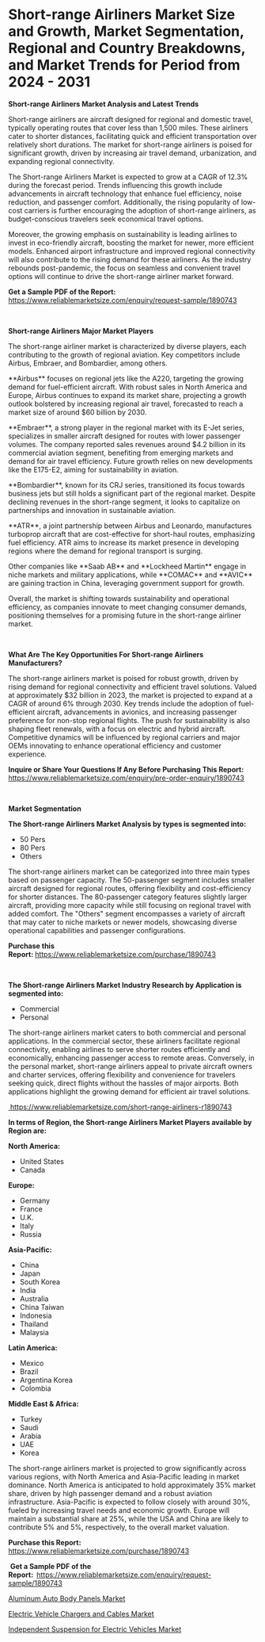 <p><h1>Short-range Airliners Market Size and Growth, Market Segmentation, Regional and Country Breakdowns, and Market Trends for Period from 2024 -  2031</h1></p><p><strong>Short-range Airliners Market Analysis and Latest Trends</strong></p>
<p><p>Short-range airliners are aircraft designed for regional and domestic travel, typically operating routes that cover less than 1,500 miles. These airliners cater to shorter distances, facilitating quick and efficient transportation over relatively short durations. The market for short-range airliners is poised for significant growth, driven by increasing air travel demand, urbanization, and expanding regional connectivity. </p><p>The Short-range Airliners Market is expected to grow at a CAGR of 12.3% during the forecast period. Trends influencing this growth include advancements in aircraft technology that enhance fuel efficiency, noise reduction, and passenger comfort. Additionally, the rising popularity of low-cost carriers is further encouraging the adoption of short-range airliners, as budget-conscious travelers seek economical travel options.</p><p>Moreover, the growing emphasis on sustainability is leading airlines to invest in eco-friendly aircraft, boosting the market for newer, more efficient models. Enhanced airport infrastructure and improved regional connectivity will also contribute to the rising demand for these airliners. As the industry rebounds post-pandemic, the focus on seamless and convenient travel options will continue to drive the short-range airliner market forward.</p></p>
<p><strong>Get a Sample PDF of the Report:&nbsp;</strong> <a href="https://www.reliablemarketsize.com/enquiry/request-sample/1890743?utm_campaign=1131&utm_medium=2&utm_source=Github&utm_content=ia&utm_term=04112024&utm_id=short-range-airliners">https://www.reliablemarketsize.com/enquiry/request-sample/1890743</a></p>
<p>&nbsp;</p>
<p><strong>Short-range Airliners Major Market Players</strong></p>
<p><p>The short-range airliner market is characterized by diverse players, each contributing to the growth of regional aviation. Key competitors include Airbus, Embraer, and Bombardier, among others.</p><p>**Airbus** focuses on regional jets like the A220, targeting the growing demand for fuel-efficient aircraft. With robust sales in North America and Europe, Airbus continues to expand its market share, projecting a growth outlook bolstered by increasing regional air travel, forecasted to reach a market size of around $60 billion by 2030.</p><p>**Embraer**, a strong player in the regional market with its E-Jet series, specializes in smaller aircraft designed for routes with lower passenger volumes. The company reported sales revenues around $4.2 billion in its commercial aviation segment, benefiting from emerging markets and demand for air travel efficiency. Future growth relies on new developments like the E175-E2, aiming for sustainability in aviation.</p><p>**Bombardier**, known for its CRJ series, transitioned its focus towards business jets but still holds a significant part of the regional market. Despite declining revenues in the short-range segment, it looks to capitalize on partnerships and innovation in sustainable aviation.</p><p>**ATR**, a joint partnership between Airbus and Leonardo, manufactures turboprop aircraft that are cost-effective for short-haul routes, emphasizing fuel efficiency. ATR aims to increase its market presence in developing regions where the demand for regional transport is surging.</p><p>Other companies like **Saab AB** and **Lockheed Martin** engage in niche markets and military applications, while **COMAC** and **AVIC** are gaining traction in China, leveraging government support for growth.</p><p>Overall, the market is shifting towards sustainability and operational efficiency, as companies innovate to meet changing consumer demands, positioning themselves for a promising future in the short-range airliner market.</p></p>
<p>&nbsp;</p>
<p><strong>What Are The Key Opportunities For Short-range Airliners Manufacturers?</strong></p>
<p><p>The short-range airliners market is poised for robust growth, driven by rising demand for regional connectivity and efficient travel solutions. Valued at approximately $32 billion in 2023, the market is projected to expand at a CAGR of around 6% through 2030. Key trends include the adoption of fuel-efficient aircraft, advancements in avionics, and increasing passenger preference for non-stop regional flights. The push for sustainability is also shaping fleet renewals, with a focus on electric and hybrid aircraft. Competitive dynamics will be influenced by regional carriers and major OEMs innovating to enhance operational efficiency and customer experience.</p></p>
<p><strong>Inquire or Share Your Questions If Any Before Purchasing This Report:</strong> <a href="https://www.reliablemarketsize.com/enquiry/pre-order-enquiry/1890743?utm_campaign=1131&utm_medium=2&utm_source=Github&utm_content=ia&utm_term=04112024&utm_id=short-range-airliners">https://www.reliablemarketsize.com/enquiry/pre-order-enquiry/1890743</a></p>
<p>&nbsp;</p>
<p><strong>Market Segmentation</strong></p>
<p><strong>The Short-range Airliners Market Analysis by types is segmented into:</strong></p>
<p><ul><li>50 Pers</li><li>80 Pers</li><li>Others</li></ul></p>
<p><p>The short-range airliners market can be categorized into three main types based on passenger capacity. The 50-passenger segment includes smaller aircraft designed for regional routes, offering flexibility and cost-efficiency for shorter distances. The 80-passenger category features slightly larger aircraft, providing more capacity while still focusing on regional travel with added comfort. The "Others" segment encompasses a variety of aircraft that may cater to niche markets or newer models, showcasing diverse operational capabilities and passenger configurations.</p></p>
<p><strong>Purchase this Report:&nbsp;</strong><a href="https://www.reliablemarketsize.com/purchase/1890743?utm_campaign=1131&utm_medium=2&utm_source=Github&utm_content=ia&utm_term=04112024&utm_id=short-range-airliners">https://www.reliablemarketsize.com/purchase/1890743</a></p>
<p>&nbsp;</p>
<p><strong>The Short-range Airliners Market Industry Research by Application is segmented into:</strong></p>
<p><ul><li>Commercial</li><li>Personal</li></ul></p>
<p><p>The short-range airliners market caters to both commercial and personal applications. In the commercial sector, these airliners facilitate regional connectivity, enabling airlines to serve shorter routes efficiently and economically, enhancing passenger access to remote areas. Conversely, in the personal market, short-range airliners appeal to private aircraft owners and charter services, offering flexibility and convenience for travelers seeking quick, direct flights without the hassles of major airports. Both applications highlight the growing demand for efficient air travel solutions.</p></p>
<p><a href="https://www.reliablemarketsize.com/short-range-airliners-r1890743?utm_campaign=1131&utm_medium=2&utm_source=Github&utm_content=ia&utm_term=04112024&utm_id=short-range-airliners">&nbsp;https://www.reliablemarketsize.com/short-range-airliners-r1890743</a></p>
<p><strong>In terms of Region, the Short-range Airliners Market Players available by Region are:</strong></p>
<p>
    <p> <strong> North America: </strong>
        <ul>
            <li>United States</li>
            <li>Canada</li>
        </ul>
        </p> 
    <p> <strong> Europe: </strong>
        <ul>
            <li>Germany</li>
            <li>France</li>
            <li>U.K.</li>
            <li>Italy</li>
            <li>Russia</li>
        </ul>
        </p> 
    <p> <strong> Asia-Pacific: </strong>
        <ul>
            <li>China</li>
            <li>Japan</li>
            <li>South Korea</li>
            <li>India</li>
            <li>Australia</li>
            <li>China Taiwan</li>
            <li>Indonesia</li>
            <li>Thailand</li>
            <li>Malaysia</li>
        </ul>
        </p> 
    <p> <strong> Latin America: </strong>
        <ul>
            <li>Mexico</li>
            <li>Brazil</li>
            <li>Argentina Korea</li>
            <li>Colombia</li>
        </ul>
        </p> 
    <p> <strong> Middle East & Africa: </strong>
        <ul>
            <li>Turkey</li>
            <li>Saudi</li>
            <li>Arabia</li>
            <li>UAE</li>
            <li>Korea</li>
        </ul>
    </p>
    </p>
<p><p>The short-range airliners market is projected to grow significantly across various regions, with North America and Asia-Pacific leading in market dominance. North America is anticipated to hold approximately 35% market share, driven by high passenger demand and a robust aviation infrastructure. Asia-Pacific is expected to follow closely with around 30%, fueled by increasing travel needs and economic growth. Europe will maintain a substantial share at 25%, while the USA and China are likely to contribute 5% and 5%, respectively, to the overall market valuation.</p></p>
<p><strong>Purchase this Report: </strong><a href="https://www.reliablemarketsize.com/purchase/1890743?utm_campaign=1131&utm_medium=2&utm_source=Github&utm_content=ia&utm_term=04112024&utm_id=short-range-airliners">https://www.reliablemarketsize.com/purchase/1890743</a></p>
<p>&nbsp;<strong>Get a Sample PDF of the Report:&nbsp;&nbsp;</strong><a href="https://www.reliablemarketsize.com/enquiry/request-sample/1890743?utm_campaign=1131&utm_medium=2&utm_source=Github&utm_content=ia&utm_term=04112024&utm_id=short-range-airliners">https://www.reliablemarketsize.com/enquiry/request-sample/1890743</a></p>
<p><strong></strong></p>
<p><p><a href="https://github.com/CliffMedina6/Market-Research-Report-List-7/blob/main/aluminum-auto-body-panels-market.md?utm_campaign=1131&utm_medium=2&utm_source=Github&utm_content=ia&utm_term=04112024&utm_id=short-range-airliners">Aluminum Auto Body Panels Market</a></p><p><a href="https://github.com/libbyquberhow/Market-Research-Report-List-1/blob/main/electric-vehicle-chargers-and-cables-market.md?utm_campaign=1131&utm_medium=2&utm_source=Github&utm_content=ia&utm_term=04112024&utm_id=short-range-airliners">Electric Vehicle Chargers and Cables Market</a></p><p><a href="https://github.com/simaoav1leveto/Market-Research-Report-List-1/blob/main/independent-suspension-for-electric-vehicles-market.md?utm_campaign=1131&utm_medium=2&utm_source=Github&utm_content=ia&utm_term=04112024&utm_id=short-range-airliners">Independent Suspension for Electric Vehicles Market</a></p></p>